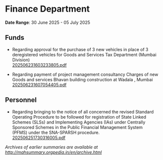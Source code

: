 # Finance Department

**Date Range**: 30 June 2025 - 05 July 2025


## Funds
- Regarding approval for the purchase of 3 new vehicles in place of 3 deregistered vehicles for Goods and Services Tax Department (Mumbai Division)\
  [202506231603233805.pdf](https://gr.maharashtra.gov.in/Site/Upload/Government%20Resolutions/English/202506231603233805.pdf)

- Regarding payment of project management consultancy Charges of new Goods and services Bhavan building construction at Wadala , Mumbai\
  [202506231607054405.pdf](https://gr.maharashtra.gov.in/Site/Upload/Government%20Resolutions/English/202506231607054405.pdf)

## Personnel
- Regarding bringing to the notice of all concerned the revised Standard Operating Procedure to be followed for registration of State Linked Schemes (SLSs) and Implementing Agencies (IAs) under Centrally Sponsored Schemes in the Public Financial Management System (PFMS) under the SNA-SPARSH procedure.\
  [202506251730316005.pdf](https://gr.maharashtra.gov.in/Site/Upload/Government%20Resolutions/English/202506251730316005.pdf)


*Archives of earlier summaries are available at http://mahsummary.orgpedia.in/en/archive.html*